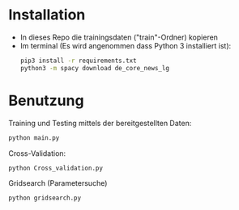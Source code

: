 # Installation
- In dieses Repo die trainingsdaten ("train"-Ordner) kopieren
- Im terminal (Es wird angenommen dass Python 3 installiert ist):
    ```bash
    pip3 install -r requirements.txt
    python3 -m spacy download de_core_news_lg
    ```

# Benutzung
Training und Testing mittels der bereitgestellten Daten:
```bash
python main.py
```

Cross-Validation:
```bash 
python Cross_validation.py
```

Gridsearch (Parametersuche)
```bash
python gridsearch.py
```